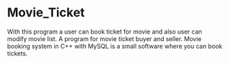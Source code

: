# Movie_Ticket
With this program a user can book ticket for movie and also user can modify movie list. A program for movie ticket buyer and seller. Movie booking system in C++ with MySQL is a small software where you can book tickets.
